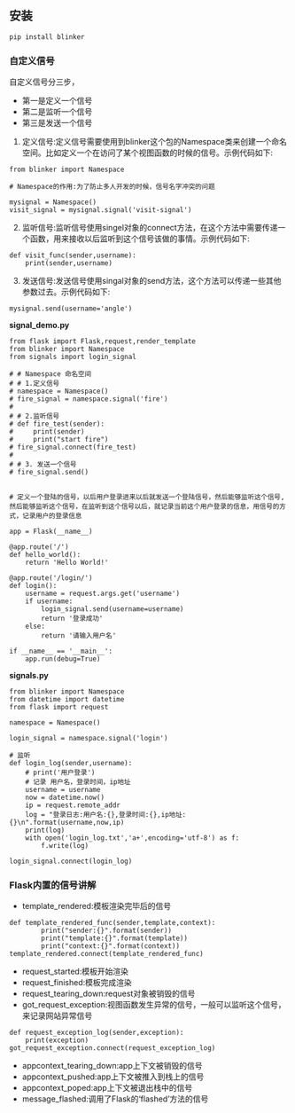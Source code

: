 ## **安装**



```
pip install blinker
```

### 自定义信号

自定义信号分三步，

- 第一是定义一个信号
- 第二是监听一个信号
- 第三是发送一个信号

1. 定义信号:定义信号需要使用到blinker这个包的Namespace类来创建一个命名空间。比如定义一个在访问了某个视图函数的时候的信号。示例代码如下:

```
from blinker import Namespace

# Namespace的作用:为了防止多人开发的时候，信号名字冲突的问题

mysignal = Namespace()
visit_signal = mysignal.signal('visit-signal')
```

2. 监听信号:监听信号使用singel对象的connect方法，在这个方法中需要传递一个函数，用来接收以后监听到这个信号该做的事情。示例代码如下:

```
def visit_func(sender,username):
    print(sender,username)
```

3. 发送信号:发送信号使用singal对象的send方法，这个方法可以传递一些其他参数过去。示例代码如下:

```
mysignal.send(username='angle')
```

**signal_demo.py**

```
from flask import Flask,request,render_template
from blinker import Namespace
from signals import login_signal

# # Namespace 命名空间
# # 1.定义信号
# namespace = Namespace()
# fire_signal = namespace.signal('fire')
#
# # 2.监听信号
# def fire_test(sender):
#     print(sender)
#     print("start fire")
# fire_signal.connect(fire_test)
#
# # 3. 发送一个信号
# fire_signal.send()


# 定义一个登陆的信号，以后用户登录进来以后就发送一个登陆信号，然后能够监听这个信号,然后能够监听这个信号，在监听到这个信号以后，就记录当前这个用户登录的信息，用信号的方式，记录用户的登录信息

app = Flask(__name__)

@app.route('/')
def hello_world():
    return 'Hello World!'

@app.route('/login/')
def login():
    username = request.args.get('username')
    if username:
        login_signal.send(username=username)
        return '登录成功'
    else:
        return '请输入用户名'

if __name__ == '__main__':
    app.run(debug=True)
```

**signals.py**

```
from blinker import Namespace
from datetime import datetime
from flask import request

namespace = Namespace()

login_signal = namespace.signal('login')

# 监听
def login_log(sender,username):
    # print('用户登录')
    # 记录 用户名，登录时间，ip地址
    username = username
    now = datetime.now()
    ip = request.remote_addr
    log = "登录日志:用户名:{},登录时间:{},ip地址:{}\n".format(username,now,ip)
    print(log)
    with open('login_log.txt','a+',encoding='utf-8') as f:
        f.write(log)

login_signal.connect(login_log)
```

### Flask内置的信号讲解

- template_rendered:模板渲染完毕后的信号

```
def template_rendered_func(sender,template,context):
        print("sender:{}".format(sender))
        print("template:{}".format(template))
        print("context:{}".format(context))
template_rendered.connect(template_rendered_func)
```

- request_started:模板开始渲染
- request_finished:模板完成渲染
- request_tearing_down:request对象被销毁的信号
- got_request_exception:视图函数发生异常的信号，一般可以监听这个信号，来记录网站异常信号

```
def request_exception_log(sender,exception):
    print(exception)
got_request_exception.connect(request_exception_log)
```

- appcontext_tearing_down:app上下文被销毁的信号
- appcontext_pushed:app上下文被推入到栈上的信号
- appcontext_poped:app上下文被退出栈中的信号
- message_flashed:调用了Flask的‘flashed’方法的信号